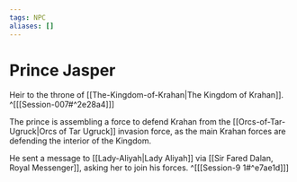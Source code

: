 ```yaml
---
tags: NPC
aliases: []
---
```

# Prince Jasper
Heir to the throne of [[The-Kingdom-of-Krahan|The Kingdom of Krahan]]. ^[[[Session-007#^2e28a4]]]

The prince is assembling a force to defend Krahan from the [[Orcs-of-Tar-Ugruck|Orcs of Tar Ugruck]] invasion force, as the main Krahan forces are defending the interior of the Kingdom.

He sent a message to [[Lady-Aliyah|Lady Aliyah]] via [[Sir Fared Dalan, Royal Messenger]], asking her to join his forces. ^[[[Session-9 1#^e7ae1d]]]
